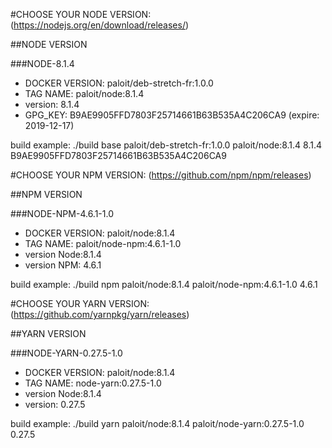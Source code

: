 #CHOOSE YOUR NODE VERSION:
(https://nodejs.org/en/download/releases/)

##NODE VERSION

###NODE-8.1.4

- DOCKER VERSION: paloit/deb-stretch-fr:1.0.0
- TAG NAME: paloit/node:8.1.4
- version: 8.1.4
- GPG_KEY: B9AE9905FFD7803F25714661B63B535A4C206CA9 (expire: 2019-12-17)

build example:
./build base paloit/deb-stretch-fr:1.0.0 paloit/node:8.1.4 8.1.4 B9AE9905FFD7803F25714661B63B535A4C206CA9


#CHOOSE YOUR NPM VERSION:
(https://github.com/npm/npm/releases)

##NPM VERSION

###NODE-NPM-4.6.1-1.0

- DOCKER VERSION: paloit/node:8.1.4
- TAG NAME: paloit/node-npm:4.6.1-1.0
- version Node:8.1.4
- version NPM: 4.6.1

build example:
./build npm paloit/node:8.1.4 paloit/node-npm:4.6.1-1.0 4.6.1


#CHOOSE YOUR YARN VERSION:
(https://github.com/yarnpkg/yarn/releases)

##YARN VERSION

###NODE-YARN-0.27.5-1.0

- DOCKER VERSION: paloit/node:8.1.4
- TAG NAME: node-yarn:0.27.5-1.0
- version Node:8.1.4
- version: 0.27.5

build example:
./build yarn paloit/node:8.1.4 paloit/node-yarn:0.27.5-1.0 0.27.5